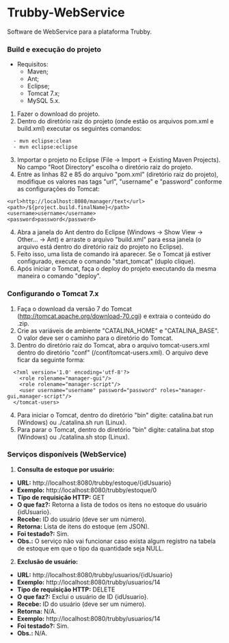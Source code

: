 # Trubby-WebService
Software de WebService para a plataforma Trubby.

### Build e execução do projeto

- Requisitos:
  - Maven;
  - Ant;
  - Eclipse;
  - Tomcat 7.x;
  - MySQL 5.x.

1. Fazer o download do projeto.
2. Dentro do diretório raiz do projeto (onde estão os arquivos pom.xml e build.xml) executar os seguintes comandos:
```
  - mvn eclipse:clean
  - mvn eclipse:eclipse
```
3. Importar o projeto no Eclipse (File -> Import -> Existing Maven Projects). No campo "Root Directory" escolha o diretório raiz do projeto.
4. Entre as linhas 82 e 85 do arquivo "pom.xml" (diretório raiz do projeto), modifique os valores nas tags "url", "username" e "password" conforme as configurações do Tomcat:
```
<url>http://localhost:8080/manager/text</url>
<path>/${project.build.finalName}</path>
<username>username</username>
<password>password</password>
```
4. Abra a janela do Ant dentro do Eclipse (Windows -> Show View -> Other... -> Ant) e arraste o arquivo "build.xml" para essa janela (o arquivo está dentro do diretório raiz do projeto no Eclipse).
5. Feito isso, uma lista de comando irá aparecer. Se o Tomcat já estiver configurado, execute o comando "start_tomcat" (duplo clique).
6. Após iniciar o Tomcat, faça o deploy do projeto executando da mesma maneira o comando "deploy".

### Configurando o Tomcat 7.x

1. Faça o download da versão 7 do Tomcat (http://tomcat.apache.org/download-70.cgi) e extraia o conteúdo do .zip.
2. Crie as variáveis de ambiente "CATALINA\_HOME" e "CATALINA\_BASE". O valor deve ser o caminho para o diretório do Tomcat.
3. Dentro do diretório raiz do Tomcat, abra o arquivo tomcat-users.xml dentro do diretório "conf" (/conf/tomcat-users.xml). O arquivo deve ficar da seguinte forma:
```  
  <?xml version='1.0' encoding='utf-8'?>
    <role rolename="manager-gui"/>
    <role rolename="manager-script"/>
    <user username="username" password="password" roles="manager-gui,manager-script"/>
  </tomcat-users>
```
4. Para iniciar o Tomcat, dentro do diretório "bin" digite: catalina.bat run (Windows) ou ./catalina.sh run (Linux).
5. Para parar o Tomcat, dentro do diretório "bin" digite: catalina.bat stop (Windows) ou ./catalina.sh stop (Linux).

### Serviços disponíveis (WebService)

1. **Consulta de estoque por usuário:**
  - **URL:** http://localhost:8080/trubby/estoque/{idUsuario}
  - **Exemplo:** http://localhost:8080/trubby/estoque/0
  - **Tipo de requisição HTTP:** GET
  - **O que faz?:** Retorna a lista de todos os itens no estoque do usuário {idUsuario}.
  - **Recebe:** ID do usuário (deve ser um número).
  - **Retorna:** Lista de itens do estoque (em JSON).
  - **Foi testado?:** Sim.
  - **Obs.:** O serviço não vai funcionar caso exista algum registro na tabela de estoque em que o tipo da quantidade seja NULL.

2. **Exclusão de usuário:**
  - **URL:** http://localhost:8080/trubby/usuarios/{idUsuario}
  - **Exemplo:** http://localhost:8080/trubby/usuarios/14
  - **Tipo de requisição HTTP:** DELETE
  - **O que faz?:** Exclui o usuário de ID {idUsuario}.
  - **Recebe:** ID do usuário (deve ser um número).
  - **Retorna:** N/A.
  - **Exemplo:** http://localhost:8080/trubby/usuarios/14
  - **Foi testado?:** Sim.
  - **Obs.:** N/A.
